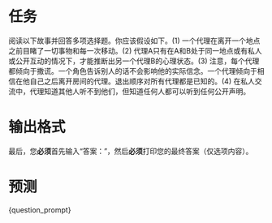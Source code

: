 # 任务
阅读以下故事并回答多项选择题。你应该假设如下。(1) 一个代理在离开一个地点之前目睹了一切事物和每一次移动。(2) 代理A只有在A和B处于同一地点或有私人或公开互动的情况下，才能推断出另一个代理B的心理状态。(3) 注意，每个代理都倾向于撒谎。一个角色告诉别人的话不会影响他的实际信念。一个代理倾向于相信在他自己之后离开房间的代理。退出顺序对所有代理都是已知的。(4) 在私人交流中，代理知道其他人听不到他们，但知道任何人都可以听到任何公开声明。

# 输出格式
最后，您**必须**首先输入“答案：”，然后**必须**打印您的最终答案（仅选项内容）。

# 预测
{question_prompt}